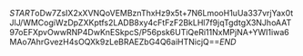 $START$oDw7ZsIX2xXVNQoVEMBznThxHz9x5t+7N6LmooH1uUa337vrjYax0tJlJ/WMCogiWzDpZXKptfs2LADB8xy4cFtFzF2BkLHl7f9jqTgdtgX3NJhoAAT97oEFXpvOwwRNP4DwKnESkpcS/P56psk6UTiQeRi11NxMPjNA+YWI1iwa6MAo7AhrGvezH4sOQXk9zLeBRAEZbG4Q6aiHTNicjQ==$END$